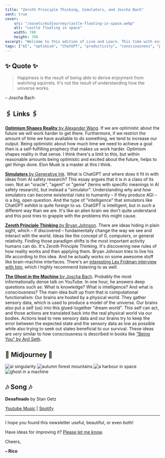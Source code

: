 ```yaml
---
title: "Zeroth Principle Thinking, Simulators, and Joscha Bach"
sent: true
cover:
    src: "/assets/midjourney/castle-floating-in-space.webp"
    alt: "castle floating in space"
    width: 780
    height: 780
excerpt: "Welcome to this edition of Live and Learn. This time with essays on how to shape the future, my favorite talk from Joscha Bach, and an article describing what makes ChatGPT different from an AI security perspective. Enjoy."
tags: ["AI", "optimism", "ChatGPT", "productivity", "consciousness", "philosophy", "psychology", "ideas"]
---
```


## ✨ Quote ✨

> Happiness is the result of being able to derive enjoyment from watching squirrels. It's not the result of understanding how the universe works. 

– Joscha Bach

## 🖇️ Links 🖇️

[**Optimism Shapes Reality** by Alexander Wang](https://alexw.substack.com/p/optimism-shapes-reality). If we are optimistic about the future we will work harder to get there. Furthermore, if we restrict the amount of time we have available to do something, we tend to increase our output. Being optimistic about how much time we need to achieve a goal then is a self-fulfilling prophecy that makes us work harder. Optimism shapes reality in that sense. I think there's a limit to this, but within reasonable amounts being optimistic and excited about the future, helps to get things done. Elon Musk is a master at this I think.

[**Simulators** by Generative Ink](https://generative.ink/posts/simulators/). What is ChatGPT and where does it fit in with ideas from AI safety research? This essay argues that it is in a class of its own. Not an "oracle", "agent" or "genie" (terms with specific meanings in AI safety research), but instead a "simulator". Understanding *why* and *how* simulators can become existential risks to humanity – if they produce AGI – is a big, open question. And the type of "intelligence" that simulators like ChatGPT exhibit is quite foreign to us. ChatGPT is intelligent, but in *such* a different way than we are. It's like an alien brain we don't quite understand and this post tries to grapple with the problems this might cause.

[**Zeroth Principle Thinking** by Bryan Johnson](https://medium.com/future-literacy/zeroth-principles-thinking-9376d0b7e7f5). There are ideas hiding in plain sight, which – if discovered – fundamentally change the way we see and interact with the world. Ideas like the concept of 0, computers, or general relativity. Finding those paradigm shifts is the most important activity humans can do. It's Zeroth Principle Thinking. It's discovering new rules of how reality works and then applying them. Bryan Johnson tries to live his life according to this idea. And he actually works on some awesome stuff like brain-machine interfaces. There's an [interesting Lex Fridman interview with him](https://lexfridman.com/bryan-johnson/), which I highly recommend listening to as well.

[**The Ghost in the Machine** by Joscha Bach](https://www.youtube.com/watch?v=e3K5UxWRRuY). Probably the most informationally dense talk on YouTube. In one hour, he answers deep questions such as: What is knowledge? What is intelligence? And what is consciousness? The main idea built up from that is computational functionalism: Our brains are hosted by a physical world. They gather sensory data, which is used to produce a model of the universe. Our brains also put a self (us) into this glued-together "dream world". This self can act, and those actions are translated back into the real physical world via our bodies. Actions lead to new sensory data and our brains try to keep the error between the expected state and the sensory data as low as possible while also trying to seek out states beneficial to our survival. These ideas are *very* similar to how consciousness is described in books like ["Being You" by Anil Seth](https://www.trebeljahr.com/booknotes/being-you).


## 🌌 Midjourney 🌌

![ai singularity](/assets/midjourney/ai-singularity.webp)
![autumn forest mountains](/assets/midjourney/autumn-forest-mountains.webp)
![a harbour in space](/assets/midjourney/a-harbour-in-space-2.webp)
![ghost in a machine](/assets/midjourney/ghost-in-a-machine.webp)

## 🎶 Song 🎶

**Desafinado** by Stan Getz

[Youtube Music](https://music.youtube.com/watch?v=QMNmpmgldts) | [Spotify](https://open.spotify.com/track/2tcfbkABIwzpepPyaFsYF4)

---

I hope you found this newsletter useful, beautiful, or even both!

Have ideas for improving it? [Please let me know](https://airtable.com/shro1VeyG4lkNXkx2).

Cheers,

**– Rico**